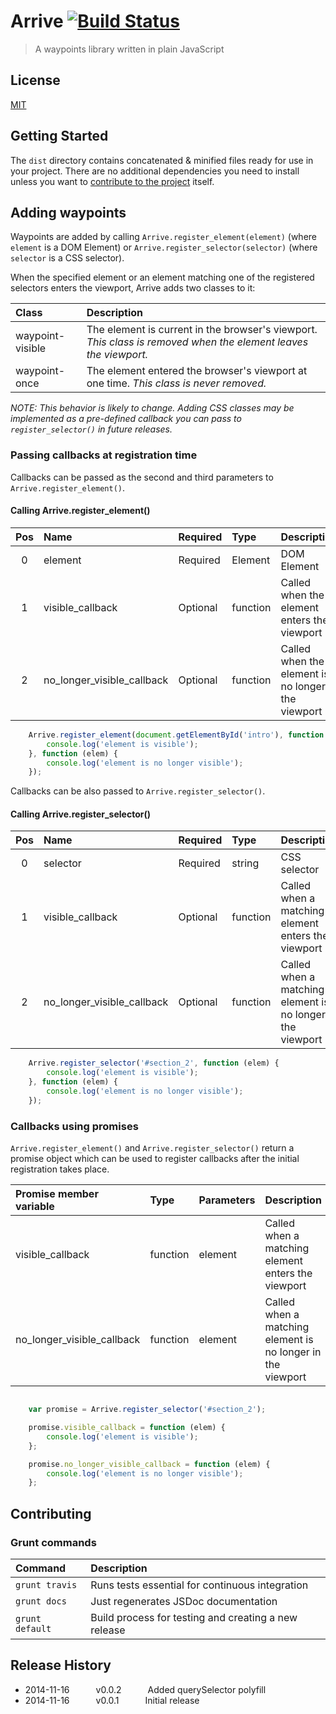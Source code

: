 # Arrive [![Build Status](https://travis-ci.org/daveross/arrive-js.svg?branch=master)](https://travis-ci.org/daveross/arrive-js)

> A waypoints library written in plain JavaScript

## License

[MIT](http://daveross.mit-license.org)

## Getting Started

The `dist` directory contains concatenated & minified files ready for use in your project. There are no additional dependencies you need to install unless you want to [contribute to the project](#contributing) itself.

## Adding waypoints

Waypoints are added by calling `Arrive.register_element(element)` (where `element` is a DOM Element) or `Arrive.register_selector(selector)` (where `selector` is a CSS selector).

When the specified element or an element matching one of the registered selectors enters the viewport, Arrive adds two classes to it:

| Class | Description |
|:------|:----------|
| waypoint-visible | The element is current in the browser's viewport. *This class is removed when the element leaves the viewport.*|
| waypoint-once | The element entered the browser's viewport at one time. *This class is never removed.*|

*NOTE: This behavior is likely to change. Adding CSS classes may be implemented as a pre-defined callback you can pass to `register_selector()` in future releases.*

### Passing callbacks at registration time

Callbacks can be passed as the second and third parameters to `Arrive.register_element()`.

#### Calling Arrive.register_element()
| Pos | Name                       | Required | Type     | Description |
|:----:|:--------------------------|:---------|:---------|:-------------|
| 0   | element                   | Required | Element   | DOM Element |
| 1   | visible_callback           | Optional | function | Called when the element enters the viewport |
| 2   | no_longer_visible_callback | Optional | function | Called when the element is no longer in the viewport |

```JavaScript
	Arrive.register_element(document.getElementById('intro'), function (elem) {
		console.log('element is visible');
	}, function (elem) {
		console.log('element is no longer visible');
	});
```
Callbacks can be also passed to `Arrive.register_selector()`.

#### Calling Arrive.register_selector()
| Pos | Name                       | Required | Type     | Description |
|:----:|:--------------------------|:---------|:---------|:-------------|
| 0   | selector                   | Required | string   | CSS selector |
| 1   | visible_callback           | Optional | function | Called when a matching element enters the viewport |
| 2   | no_longer_visible_callback | Optional | function | Called when a matching element is no longer in the viewport |

```JavaScript
	Arrive.register_selector('#section_2', function (elem) {
		console.log('element is visible');
	}, function (elem) {
		console.log('element is no longer visible');
	});
```

### Callbacks using promises

`Arrive.register_element()` and `Arrive.register_selector()` return a promise object which can be used to register callbacks after the initial registration takes place.

| Promise member variable    | Type        | Parameters |Description |
|:-------------------------------------|:--------------|:---------------|:---------------|
|visible_callback                    | function    | element      | Called when a matching element enters the viewport|
|no_longer_visible_callback  | function    | element     | Called when a matching element is no longer in the viewport|

```JavaScript

	var promise = Arrive.register_selector('#section_2');

	promise.visible_callback = function (elem) {
		console.log('element is visible');
	};

	promise.no_longer_visible_callback = function (elem) {
		console.log('element is no longer visible');
	};
```

## Contributing

### Grunt commands
|Command|Description|
|:------|:----------|
|`grunt travis`| Runs tests essential for continuous integration|
|`grunt docs`| Just regenerates JSDoc documentation|
|`grunt default`| Build process for testing and creating a new release|

## Release History

 * 2014-11-16   v0.0.2   Added querySelector polyfill
 * 2014-11-16   v0.0.1   Initial release
